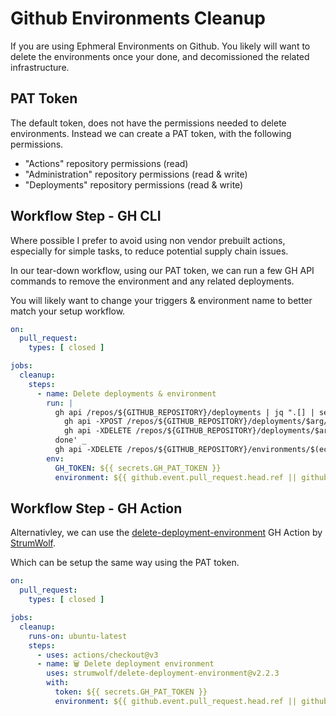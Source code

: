 # Github Environments Cleanup

If you are using Ephmeral Environments on Github. You likely will want to delete the environments once your done, and decomissioned the related infrastructure.

## PAT Token

The default token, does not have the permissions needed to delete environments. Instead we can create a PAT token, with the following permissions.

- "Actions" repository permissions (read)
- "Administration" repository permissions (read & write)
- "Deployments" repository permissions (read & write)


## Workflow Step - GH CLI

Where possible I prefer to avoid using non vendor prebuilt actions, especially for simple tasks, to reduce potential supply chain issues.

In our tear-down workflow, using our PAT token, we can run a few GH API commands to remove the environment and any related deployments.

You will likely want to change your triggers & environment name to better match your setup workflow.

```yaml
on:
  pull_request:
    types: [ closed ]

jobs:
  cleanup:
    steps:
      - name: Delete deployments & environment
        run: |
          gh api /repos/${GITHUB_REPOSITORY}/deployments | jq ".[] | select(.ref == \"$environment\") | .id" | xargs sh -c 'for arg do \
            gh api -XPOST /repos/${GITHUB_REPOSITORY}/deployments/$arg/statuses -F state=inactive; \
            gh api -XDELETE /repos/${GITHUB_REPOSITORY}/deployments/$arg; \
          done' _
          gh api -XDELETE /repos/${GITHUB_REPOSITORY}/environments/$(echo $environment | sed 's/\//%2F/')
        env:
          GH_TOKEN: ${{ secrets.GH_PAT_TOKEN }}
          environment: ${{ github.event.pull_request.head.ref || github.head_ref || github.ref_name }}
```

## Workflow Step - GH Action

Alternativley, we can use the [delete-deployment-environment](https://github.com/marketplace/actions/delete-deployment-environment) GH Action by [StrumWolf](https://github.com/strumwolf).

Which can be setup the same way using the PAT token.

```yaml
on:
  pull_request:
    types: [ closed ]

jobs:
  cleanup:
    runs-on: ubuntu-latest
    steps:
      - uses: actions/checkout@v3
      - name: 🗑 Delete deployment environment
        uses: strumwolf/delete-deployment-environment@v2.2.3
        with:
          token: ${{ secrets.GH_PAT_TOKEN }}
          environment: ${{ github.event.pull_request.head.ref || github.head_ref || github.ref_name }}
```

